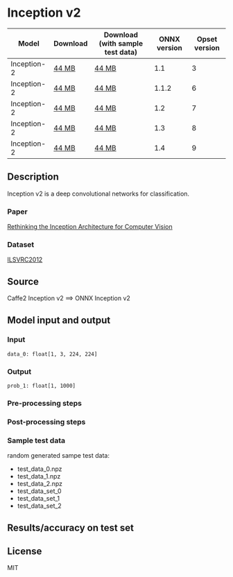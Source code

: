 <!--- SPDX-License-Identifier: Apache-2.0 -->

# Inception v2

|Model        |Download  |Download (with sample test data)| ONNX version |Opset version|
| ------------- | ------------- | ------------- | ------------- | ------------- |
|Inception-2| [44 MB](model/inception-v2-3.onnx)  |  [44 MB](model/inception-v2-3.tar.gz) |  1.1 | 3|
|Inception-2| [44 MB](model/inception-v2-6.onnx)  |  [44 MB](model/inception-v2-6.tar.gz) |  1.1.2 | 6|
|Inception-2| [44 MB](model/inception-v2-7.onnx)  |  [44 MB](model/inception-v2-7.tar.gz) |  1.2 | 7|
|Inception-2| [44 MB](model/inception-v2-8.onnx)  |  [44 MB](model/inception-v2-8.tar.gz) |  1.3 | 8|
|Inception-2| [44 MB](model/inception-v2-9.onnx)  |  [44 MB](model/inception-v2-9.tar.gz) |  1.4 | 9|

## Description
Inception v2 is a deep convolutional networks for classification.

### Paper
[Rethinking the Inception Architecture for Computer Vision](https://arxiv.org/abs/1512.00567)

### Dataset
[ILSVRC2012](http://www.image-net.org/challenges/LSVRC/2012/)

## Source
Caffe2 Inception v2 ==> ONNX Inception v2

## Model input and output
### Input
```
data_0: float[1, 3, 224, 224]
```
### Output
```
prob_1: float[1, 1000]
```
### Pre-processing steps
### Post-processing steps
### Sample test data
random generated sampe test data:
- test_data_0.npz
- test_data_1.npz
- test_data_2.npz
- test_data_set_0
- test_data_set_1
- test_data_set_2

## Results/accuracy on test set

## License
MIT
